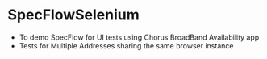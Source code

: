 # SpecFlowSelenium
- To demo SpecFlow for UI tests using Chorus BroadBand Availability app
- Tests for Multiple Addresses sharing the same browser instance
